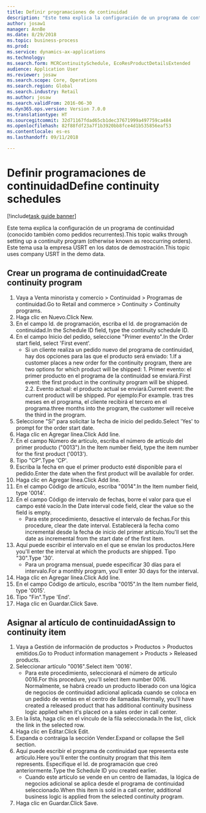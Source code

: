 ```yaml
--- 
title: Definir programaciones de continuidad
description: "Este tema explica la configuración de un programa de continuidad (conocido también como pedidos recurrentes)."
author: josaw1
manager: AnnBe
ms.date: 8/29/2018
ms.topic: business-process
ms.prod: 
ms.service: dynamics-ax-applications
ms.technology: 
ms.search.form: MCRContinuitySchedule, EcoResProductDetailsExtended
audience: Application User
ms.reviewer: josaw
ms.search.scope: Core, Operations
ms.search.region: Global
ms.search.industry: Retail
ms.author: josaw
ms.search.validFrom: 2016-06-30
ms.dyn365.ops.version: Version 7.0.0
ms.translationtype: HT
ms.sourcegitcommit: 32d71167fdad65cb1dec37671999a497759ca484
ms.openlocfilehash: 82f88fdf23a7f1b3920bb8fce4d1b535856eaf53
ms.contentlocale: es-es
ms.lasthandoff: 09/11/2018

---
```

# <a name="define-continuity-schedules"></a><span data-ttu-id="6be69-103">Definir programaciones de continuidad</span><span class="sxs-lookup"><span data-stu-id="6be69-103">Define continuity schedules</span></span>

[!include[task guide banner](../includes/task-guide-banner.md)]

<span data-ttu-id="6be69-104">Este tema explica la configuración de un programa de continuidad (conocido también como pedidos recurrentes).</span><span class="sxs-lookup"><span data-stu-id="6be69-104">This topic walks through setting up a continuity program (otherwise known as reoccurring orders).</span></span> <span data-ttu-id="6be69-105">Este tema usa la empresa USRT en los datos de demostración.</span><span class="sxs-lookup"><span data-stu-id="6be69-105">This topic uses company USRT in the demo data.</span></span>


## <a name="create-continuity-program"></a><span data-ttu-id="6be69-106">Crear un programa de continuidad</span><span class="sxs-lookup"><span data-stu-id="6be69-106">Create continuity program</span></span>
1. <span data-ttu-id="6be69-107">Vaya a Venta minorista y comercio > Continuidad > Programas de continuidad.</span><span class="sxs-lookup"><span data-stu-id="6be69-107">Go to Retail and commerce > Continuity > Continuity programs.</span></span>
2. <span data-ttu-id="6be69-108">Haga clic en Nuevo.</span><span class="sxs-lookup"><span data-stu-id="6be69-108">Click New.</span></span>
3. <span data-ttu-id="6be69-109">En el campo Id. de programación, escriba el Id. de programación de continuidad.</span><span class="sxs-lookup"><span data-stu-id="6be69-109">In the Schedule ID field, type the continuity schedule ID.</span></span>
4. <span data-ttu-id="6be69-110">En el campo Inicio del pedido, seleccione "Primer evento".</span><span class="sxs-lookup"><span data-stu-id="6be69-110">In the Order start field, select 'First event'.</span></span>
    * <span data-ttu-id="6be69-111">Si un cliente realiza un pedido nuevo del programa de continuidad, hay dos opciones para las que el producto será enviado:  1.</span><span class="sxs-lookup"><span data-stu-id="6be69-111">If a customer places a new order for the continuity program, there are two options for which product will be shipped:  1.</span></span> <span data-ttu-id="6be69-112">Primer evento: el primer producto en el programa de la continuidad se enviará.</span><span class="sxs-lookup"><span data-stu-id="6be69-112">First event: the first product in the continuity program will be shipped.</span></span>  <span data-ttu-id="6be69-113">2.</span><span class="sxs-lookup"><span data-stu-id="6be69-113">2.</span></span> <span data-ttu-id="6be69-114">Evento actual: el producto actual se enviará.</span><span class="sxs-lookup"><span data-stu-id="6be69-114">Current event: the current product will be shipped.</span></span> <span data-ttu-id="6be69-115">Por ejemplo:</span><span class="sxs-lookup"><span data-stu-id="6be69-115">For example.</span></span> <span data-ttu-id="6be69-116">tras tres meses en el programa, el cliente recibirá el tercero en el programa.</span><span class="sxs-lookup"><span data-stu-id="6be69-116">three months into the program, the customer will receive the third in the program.</span></span>  
5. <span data-ttu-id="6be69-117">Seleccione "Sí" para solicitar la fecha de inicio del pedido.</span><span class="sxs-lookup"><span data-stu-id="6be69-117">Select 'Yes' to prompt for the order start date.</span></span>
6. <span data-ttu-id="6be69-118">Haga clic en Agregar línea.</span><span class="sxs-lookup"><span data-stu-id="6be69-118">Click Add line.</span></span>
7. <span data-ttu-id="6be69-119">En el campo Número de artículo, escriba el número de artículo del primer producto ("0013").</span><span class="sxs-lookup"><span data-stu-id="6be69-119">In the Item number field, type the item number for the first product ('0013').</span></span>
8. <span data-ttu-id="6be69-120">Tipo "CP".</span><span class="sxs-lookup"><span data-stu-id="6be69-120">Type 'CP'.</span></span>
9. <span data-ttu-id="6be69-121">Escriba la fecha en que el primer producto esté disponible para el pedido.</span><span class="sxs-lookup"><span data-stu-id="6be69-121">Enter the date when the first product will be available for order.</span></span>
10. <span data-ttu-id="6be69-122">Haga clic en Agregar línea.</span><span class="sxs-lookup"><span data-stu-id="6be69-122">Click Add line.</span></span>
11. <span data-ttu-id="6be69-123">En el campo Código de artículo, escriba "0014".</span><span class="sxs-lookup"><span data-stu-id="6be69-123">In the Item number field, type '0014'.</span></span>
12. <span data-ttu-id="6be69-124">En el campo Código de intervalo de fechas, borre el valor para que el campo esté vacío.</span><span class="sxs-lookup"><span data-stu-id="6be69-124">In the Date interval code field, clear the value so the field is empty.</span></span>
    * <span data-ttu-id="6be69-125">Para este procedimiento, desactive el intervalo de fechas.</span><span class="sxs-lookup"><span data-stu-id="6be69-125">For this procedure, clear the date interval.</span></span> <span data-ttu-id="6be69-126">Establecerá la fecha como incremental desde la fecha de inicio del primer artículo.</span><span class="sxs-lookup"><span data-stu-id="6be69-126">You'll set the date as incremental from the start date of the first item.</span></span>  
13. <span data-ttu-id="6be69-127">Aquí puede escribir el intervalo en el que se envían los productos.</span><span class="sxs-lookup"><span data-stu-id="6be69-127">Here you'll enter the interval at which the products are shipped.</span></span> <span data-ttu-id="6be69-128">Tipo "30".</span><span class="sxs-lookup"><span data-stu-id="6be69-128">Type '30'.</span></span>
    * <span data-ttu-id="6be69-129">Para un programa mensual, puede especificar 30 días para el intervalo.</span><span class="sxs-lookup"><span data-stu-id="6be69-129">For a monthly program, you'll enter 30 days for the interval.</span></span>  
14. <span data-ttu-id="6be69-130">Haga clic en Agregar línea.</span><span class="sxs-lookup"><span data-stu-id="6be69-130">Click Add line.</span></span>
15. <span data-ttu-id="6be69-131">En el campo Código de artículo, escriba "0015".</span><span class="sxs-lookup"><span data-stu-id="6be69-131">In the Item number field, type '0015'.</span></span>
16. <span data-ttu-id="6be69-132">Tipo "Fin".</span><span class="sxs-lookup"><span data-stu-id="6be69-132">Type 'End'.</span></span>
17. <span data-ttu-id="6be69-133">Haga clic en Guardar.</span><span class="sxs-lookup"><span data-stu-id="6be69-133">Click Save.</span></span>

## <a name="assign-to-continuity-item"></a><span data-ttu-id="6be69-134">Asignar al artículo de continuidad</span><span class="sxs-lookup"><span data-stu-id="6be69-134">Assign to continuity item</span></span>
1. <span data-ttu-id="6be69-135">Vaya a Gestión de información de productos > Productos > Productos emitidos.</span><span class="sxs-lookup"><span data-stu-id="6be69-135">Go to Product information management > Products > Released products.</span></span>
2. <span data-ttu-id="6be69-136">Seleccionar artículo "0016".</span><span class="sxs-lookup"><span data-stu-id="6be69-136">Select item '0016'.</span></span>
    * <span data-ttu-id="6be69-137">Para este procedimiento, seleccionará el número de artículo 0016.</span><span class="sxs-lookup"><span data-stu-id="6be69-137">For this procedure, you'll select item number 0016.</span></span> <span data-ttu-id="6be69-138">Normalmente, se habrá creado un producto liberado con una lógica de negocios de continuidad adicional aplicada cuando se coloca en un pedido de ventas en el centro de llamadas.</span><span class="sxs-lookup"><span data-stu-id="6be69-138">Normally, you'll have created a released product that has additional continuity business logic applied when it's placed on a sales order in call center.</span></span>  
3. <span data-ttu-id="6be69-139">En la lista, haga clic en el vínculo de la fila seleccionada.</span><span class="sxs-lookup"><span data-stu-id="6be69-139">In the list, click the link in the selected row.</span></span>
4. <span data-ttu-id="6be69-140">Haga clic en Editar.</span><span class="sxs-lookup"><span data-stu-id="6be69-140">Click Edit.</span></span>
5. <span data-ttu-id="6be69-141">Expanda o contraiga la sección Vender.</span><span class="sxs-lookup"><span data-stu-id="6be69-141">Expand or collapse the Sell section.</span></span>
6. <span data-ttu-id="6be69-142">Aquí puede escribir el programa de continuidad que representa este artículo.</span><span class="sxs-lookup"><span data-stu-id="6be69-142">Here you'll enter the continuity program that this item represents.</span></span> <span data-ttu-id="6be69-143">Especifique el Id. de programación que creó anteriormente.</span><span class="sxs-lookup"><span data-stu-id="6be69-143">Type the Schedule ID you created earlier.</span></span>
    * <span data-ttu-id="6be69-144">Cuando este artículo se vende en un centro de llamadas, la lógica de negocios adicional se aplica desde el programa de continuidad seleccionado.</span><span class="sxs-lookup"><span data-stu-id="6be69-144">When this item is sold in a call center, additional business logic is applied from the selected continuity program.</span></span>  
7. <span data-ttu-id="6be69-145">Haga clic en Guardar.</span><span class="sxs-lookup"><span data-stu-id="6be69-145">Click Save.</span></span>


